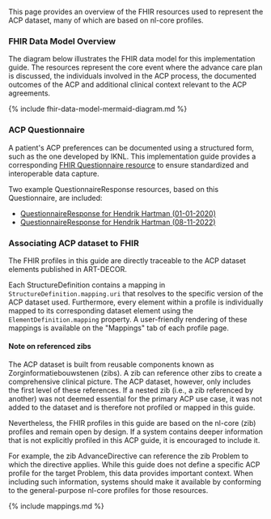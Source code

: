 This page provides an overview of the FHIR resources used to represent the ACP dataset, many of which are based on nl-core profiles.

### FHIR Data Model Overview

The diagram below illustrates the FHIR data model for this implementation guide. The resources represent the core event where the advance care plan is discussed, the individuals involved in the ACP process, the documented outcomes of the ACP and additional clinical context relevant to the ACP agreements. 

{% include fhir-data-model-mermaid-diagram.md %}

### ACP Questionnaire

A patient's ACP preferences can be documented using a structured form, such as the one developed by IKNL. This implementation guide provides a corresponding <a href="Questionnaire-ACP-zib2020.html">FHIR Questionnaire resource</a> to ensure standardized and interoperable data capture.

Two example QuestionnaireResponse resources, based on this Questionnaire, are included:

* <a href="QuestionnaireResponse-HendrikHartman-20201001.html">QuestionnaireResponse for Hendrik Hartman (01-01-2020)</a>
* <a href="QuestionnaireResponse-HendrikHartman-20221108.html">QuestionnaireResponse for Hendrik Hartman (08-11-2022)</a>


### Associating ACP dataset to FHIR 

The FHIR profiles in this guide are directly traceable to the ACP dataset elements published in ART-DECOR.

Each StructureDefinition contains a mapping in `StructureDefinition.mapping.uri` that resolves to the specific version of the ACP dataset used. Furthermore, every element within a profile is individually mapped to its corresponding dataset element using the `ElementDefinition.mapping` property. A user-friendly rendering of these mappings is available on the "Mappings" tab of each profile page.

#### Note on referenced zibs

The ACP dataset is built from reusable components known as Zorginformatiebouwstenen (zibs). A zib can reference other zibs to create a comprehensive clinical picture. The ACP dataset, however, only includes the first level of these references. If a nested zib (i.e., a zib referenced by another) was not deemed essential for the primary ACP use case, it was not added to the dataset and is therefore not profiled or mapped in this guide.

Nevertheless, the FHIR profiles in this guide are based on the nl-core (zib) profiles and remain open by design. If a system contains deeper information that is not explicitly profiled in this ACP guide, it is encouraged to include it.

For example, the zib AdvanceDirective can reference the zib Problem to which the directive applies. While this guide does not define a specific ACP profile for the target Problem, this data provides important context. When including such information, systems should make it available by conforming to the general-purpose nl-core profiles for those resources.

{% include mappings.md %}